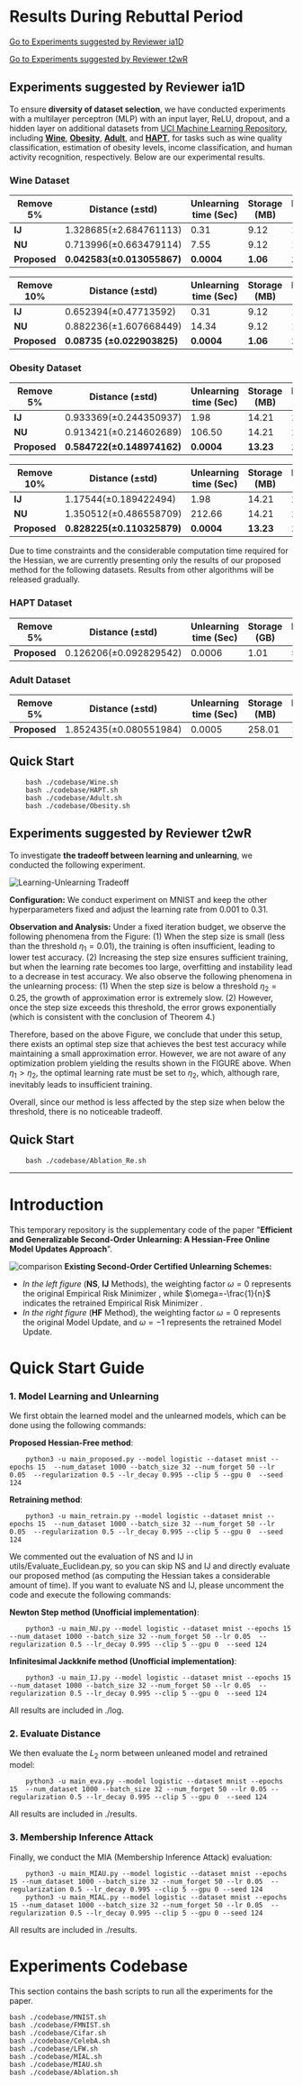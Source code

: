 # Results During Rebuttal Period
[Go to Experiments suggested by Reviewer ia1D](#reviewer-ia1d)

[Go to Experiments suggested by Reviewer t2wR](#reviewer-t2wR)

<a id="reviewer-ia1d"></a>
## Experiments suggested by  Reviewer ia1D

To ensure **diversity of dataset selection**, we have conducted experiments with a multilayer perceptron (MLP) with an input layer, ReLU, dropout, and a hidden layer on additional datasets from [UCI Machine Learning Repository](https://archive.ics.uci.edu/), including **[Wine](https://archive.ics.uci.edu/dataset/186/wine+quality)**, **[Obesity](https://archive.ics.uci.edu/dataset/544/estimation+of+obesity+levels+based+on+eating+habits+and+physical+condition)**, **[Adult](https://archive.ics.uci.edu/dataset/2/adult)**, and **[HAPT](https://archive.ics.uci.edu/dataset/240/human+activity+recognition+using+smartphones)**, for tasks such as wine quality classification, estimation of obesity levels, income classification, and human activity recognition, respectively.
Below are our experimental results.

### Wine Dataset

| Remove 5%    | Distance (±std)            | Unlearning time  (Sec) | Storage  (MB) | Precomputing time (Sec) |
| ------------ | -------------------------- | ---------------------- | ------------- | ----------------------- |
| **IJ**       | 1.328685(±2.684761113)     | 0.31                   | 9.12          | 155.01                  |
| **NU**       | 0.713996(±0.663479114)     | 7.55                   | 9.12          | 153.16                  |
| **Proposed** | **0.042583(±0.013055867)** | **0.0004**             | **1.06**      | **11.56**               |

| Remove 10%   | Distance (±std)            | Unlearning time (Sec) | Storage (MB) | Precomputing time (Sec) |
| ------------ | -------------------------- | --------------------- | ------------ | ----------------------- |
| **IJ**       | 0.652394(±0.47713592)      | 0.31                  | 9.12         | 155.01                  |
| **NU**       | 0.882236(±1.607668449)     | 14.34                 | 9.12         | 153.16                  |
| **Proposed** | **0.08735 (±0.022903825)** | **0.0004**            | **1.06**     | **11.56**               |

### Obesity Dataset

| Remove 5%    | Distance (±std)            | Unlearning time  (Sec) | Storage  (MB) | Precomputing time (Sec) |
| ------------ | -------------------------- | ---------------------- | ------------- | ----------------------- |
| **IJ**       | 0.933369(±0.244350937)     | 1.98                   | 14.21         | 2,240.16                |
| **NU**       | 0.913421(±0.214602689)     | 106.50                 | 14.21         | 2,228.83                |
| **Proposed** | **0.584722(±0.148974162)** | **0.0004**             | **13.23**     | **102.06**              |

| Remove 10%   | Distance (±std)            | Unlearning time  (Sec) | Storage  (MB) | Precomputing time (Sec) |
| ------------ | -------------------------- | ---------------------- | ------------- | ----------------------- |
| **IJ**       | 1.17544(±0.189422494)      | 1.98                   | 14.21         | 2,240.16                |
| **NU**       | 1.350512(±0.486558709)     | 212.66                 | 14.21         | 2,228.83                |
| **Proposed** | **0.828225(±0.110325879)** | **0.0004**             | **13.23**     | **102.06**              |

Due to time constraints and the considerable computation time required for the Hessian, we are currently presenting only the results of our proposed method for the following datasets. Results from other algorithms will be released gradually.

### HAPT Dataset

| Remove 5%    | Distance (±std)        | Unlearning time  (Sec) | Storage  (GB) | Precomputing time (Sec) |
| ------------ | ---------------------- | ---------------------- | ------------- | ----------------------- |
| **Proposed** | 0.126206(±0.092829542) | 0.0006                 | 1.01          | 5,772.59                |

### Adult Dataset

| Remove 5%    | Distance (±std)        | Unlearning time  (Sec) | Storage  (MB) | Precomputing time (Sec) |
| ------------ | ---------------------- | ---------------------- | ------------- | ----------------------- |
| **Proposed** | 1.852435(±0.080551984) | 0.0005                 | 258.01        | 1,153.98                |





##  Quick Start

        bash ./codebase/Wine.sh
        bash ./codebase/HAPT.sh
        bash ./codebase/Adult.sh
        bash ./codebase/Obesity.sh
        

<a id="reviewer-t2wR"></a>
## Experiments suggested by  Reviewer t2wR

To investigate **the tradeoff between learning and unlearning**, we conducted the following experiment.

![Learning-Unlearning Tradeoff]((un)learn_Tradeoff.svg "Analysis between smaller approximation error and insufficient  model training caused by step size")

**Configuration:** We conduct experiment on MNIST and keep the other hyperparameters fixed and adjust the learning rate from 0.001 to 0.31.

**Observation and Analysis:** Under a fixed iteration budget, we observe the following phenomena from the Figure: (1) When the step size is small (less than the threshold $\eta_1 = 0.01$), the training is often insufficient, leading to lower test accuracy. (2) Increasing the step size ensures sufficient training, but when the learning rate becomes too large, overfitting and instability lead to a decrease in test accuracy. We also observe the following phenomena in the unlearning process: (1) When the step size is below a threshold $\eta_2 = 0.25$, the growth of approximation error is extremely slow. (2) However, once the step size exceeds this threshold, the error grows exponentially (which is consistent with the conclusion of Theorem 4.)

Therefore, based on the above Figure, we conclude that under this setup, there exists an optimal step size that achieves the best test accuracy while maintaining a small approximation error. However, we are not aware of any optimization problem yielding the results shown in the FIGURE above. When $\eta_1 > \eta_2$, the optimal learning rate must be set to $\eta_2$, which, although rare, inevitably leads to insufficient training.

Overall, since our method is less affected by the step size when below the threshold, there is no noticeable tradeoff.



##  Quick Start

        bash ./codebase/Ablation_Re.sh

------



# Introduction

This temporary repository is the supplementary code of the paper "**Efficient and Generalizable Second-Order Unlearning: A Hessian-Free Online Model Updates Approach**".

![comparison](comparison.png "Exisiting Second-Order Certified Unlearning Schemes")
**Existing Second-Order Certified Unlearning Schemes:** <br>
- *In the left figure* (**NS**, **IJ** Methods), the weighting factor $\omega=0$ represents the original Empirical Risk Minimizer , while $\omega=-\frac{1}{n}$ indicates the retrained Empirical Risk Minimizer . <br>
- *In the right figure* (**HF** Method), the weighting factor $\omega=0$ represents the original Model Update, and $\omega=-1$ represents the retrained Model Update.

# Quick Start Guide
### 1. Model Learning and Unlearning
We first obtain the learned model and the unlearned models, which can be done using the following commands:

**Proposed Hessian-Free method**:

        python3 -u main_proposed.py --model logistic --dataset mnist --epochs 15  --num_dataset 1000 --batch_size 32 --num_forget 50 --lr 0.05  --regularization 0.5 --lr_decay 0.995 --clip 5 --gpu 0  --seed 124
        
**Retraining method**:

        python3 -u main_retrain.py --model logistic --dataset mnist --epochs 15  --num_dataset 1000 --batch_size 32 --num_forget 50 --lr 0.05  --regularization 0.5 --lr_decay 0.995 --clip 5 --gpu 0  --seed 124

We commented out the evaluation of NS and IJ in utils/Evaluate_Euclidean.py, so you can skip NS and IJ and directly evaluate our proposed method (as computing the Hessian takes a considerable amount of time). If you want to evaluate NS and IJ, please uncomment the code and execute the following commands:

**Newton Step method (Unofficial implementation)**:

        python3 -u main_NU.py --model logistic --dataset mnist --epochs 15  --num_dataset 1000 --batch_size 32 --num_forget 50 --lr 0.05  --regularization 0.5 --lr_decay 0.995 --clip 5 --gpu 0  --seed 124

**Infinitesimal Jackknife method (Unofficial implementation)**:

        python3 -u main_IJ.py --model logistic --dataset mnist --epochs 15  --num_dataset 1000 --batch_size 32 --num_forget 50 --lr 0.05  --regularization 0.5 --lr_decay 0.995 --clip 5 --gpu 0  --seed 124

All results are included in ./log.

### 2. Evaluate Distance
We then evaluate the $L_2$ norm between unleaned model and retrained model:

        python3 -u main_eva.py --model logistic --dataset mnist --epochs 15  --num_dataset 1000 --batch_size 32 --num_forget 50 --lr 0.05 --regularization 0.5 --lr_decay 0.995 --clip 5 --gpu 0  --seed 124

All results are included in ./results.


### 3. Membership Inference Attack
Finally, we conduct the MIA (Membership Inference Attack) evaluation:

        python3 -u main_MIAU.py --model logistic --dataset mnist --epochs 15 --num_dataset 1000 --batch_size 32 --num_forget 50 --lr 0.05  --regularization 0.5 --lr_decay 0.995 --clip 5 --gpu 0 --seed 124
        python3 -u main_MIAL.py --model logistic --dataset mnist --epochs 15 --num_dataset 1000 --batch_size 32 --num_forget 50 --lr 0.05  --regularization 0.5 --lr_decay 0.995 --clip 5 --gpu 0 --seed 124

All results are included in ./results.

# Experiments Codebase
This section contains the bash scripts to run all the experiments for the paper.

    bash ./codebase/MNIST.sh
    bash ./codebase/FMNIST.sh
    bash ./codebase/Cifar.sh
    bash ./codebase/CelebA.sh
    bash ./codebase/LFW.sh
    bash ./codebase/MIAL.sh
    bash ./codebase/MIAU.sh
    bash ./codebase/Ablation.sh
